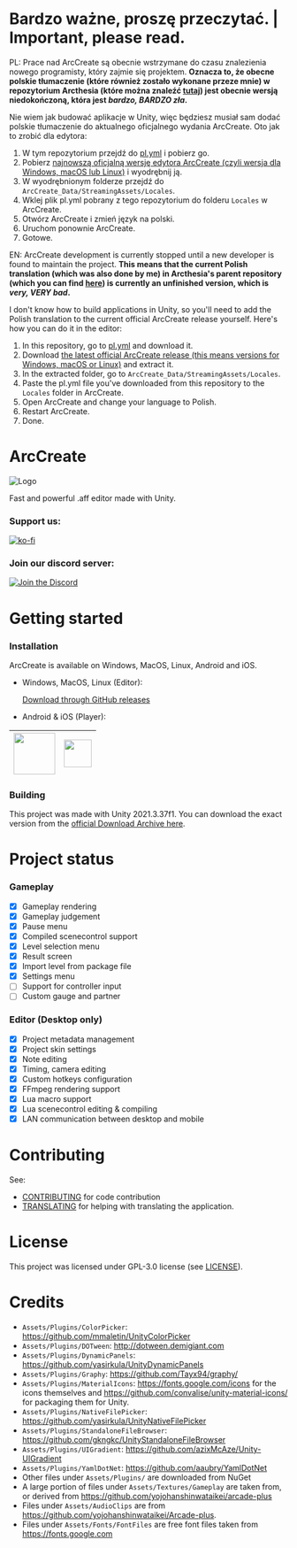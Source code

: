 # Bardzo ważne, proszę przeczytać. | Important, please read.
PL:
Prace nad ArcCreate są obecnie wstrzymane do czasu znalezienia nowego programisty, który zajmie się projektem. **Oznacza to, że obecne polskie tłumaczenie (które również zostało wykonane przeze mnie) w repozytorium Arcthesia (które można znaleźć [tutaj](https://github.com/Arcthesia/ArcCreate)) jest obecnie wersją niedokończoną, która jest *bardzo, BARDZO zła*.**

Nie wiem jak budować aplikacje w Unity, więc będziesz musiał sam dodać polskie tłumaczenie do aktualnego oficjalnego wydania ArcCreate. Oto jak to zrobić dla edytora:
1. W tym repozytorium przejdź do [pl.yml](https://github.com/unauthparadox/ArcCreate/blob/master/Assets/StreamingAssets/Locales/pl.yml) i pobierz go.
2. Pobierz [najnowszą oficjalną wersję edytora ArcCreate (czyli wersja dla Windows, macOS lub Linux)](https://github.com/Arcthesia/ArcCreate/releases) i wyodrębnij ją.
3. W wyodrębnionym folderze przejdź do `ArcCreate_Data/StreamingAssets/Locales`.
4. Wklej plik pl.yml pobrany z tego repozytorium do folderu `Locales` w ArcCreate.
5. Otwórz ArcCreate i zmień język na polski.
6. Uruchom ponownie ArcCreate.
7. Gotowe.

EN:
ArcCreate development is currently stopped until a new developer is found to maintain the project. **This means that the current Polish translation (which was also done by me) in Arcthesia's parent repository (which you can find [here](https://github.com/Arcthesia/ArcCreate)) is currently an unfinished version, which is *very, VERY bad*.**

I don't know how to build applications in Unity, so you'll need to add the Polish translation to the current official ArcCreate release yourself. Here's how you can do it in the editor:
1. In this repository, go to [pl.yml](https://github.com/unauthparadox/ArcCreate/blob/master/Assets/StreamingAssets/Locales/pl.yml) and download it.
2. Download [the latest official ArcCreate release (this means versions for Windows, macOS or Linux)](https://github.com/Arcthesia/ArcCreate/releases) and extract it.
3. In the extracted folder, go to `ArcCreate_Data/StreamingAssets/Locales`.
4. Paste the pl.yml file you've downloaded from this repository to the `Locales` folder in ArcCreate.
5. Open ArcCreate and change your language to Polish.
6. Restart ArcCreate.
7. Done.

# ArcCreate

![Logo](Assets/Textures/Logos/LogoFull.png?raw=true "Title")

Fast and powerful .aff editor made with Unity.

### Support us:

[![ko-fi](https://ko-fi.com/img/githubbutton_sm.svg)](https://ko-fi.com/Q5Q1JE1B1)

### Join our discord server:

[![Join the Discord](https://discord.com/api/guilds/1083452023250354206/widget.png?style=banner4)](https://discord.com/invite/t27ptGsrGH)

# Getting started

### Installation

ArcCreate is available on Windows, MacOS, Linux, Android and iOS.

- Windows, MacOS, Linux (Editor):

  [Download through GitHub releases](https://github.com/Arcthesia/ArcCreate/releases/)

- Android & iOS (Player):

| [<img src="https://play.google.com/intl/en_us/badges/images/generic/en-play-badge.png" height=75px>](https://play.google.com/store/apps/details?id=com.Arcthesia.ArcCreate) | [<img src="https://developer.apple.com/assets/elements/badges/download-on-the-app-store.svg" height=50px>](https://apps.apple.com/us/app/arccreate/id6445904090) |
| - | - |

### Building

This project was made with Unity 2021.3.37f1. You can download the exact version from the [official Download Archive here](https://unity.com/releases/editor/archive).

# Project status

### Gameplay
- [x] Gameplay rendering
- [x] Gameplay judgement
- [x] Pause menu
- [x] Compiled scenecontrol support
- [x] Level selection menu
- [x] Result screen
- [x] Import level from package file
- [x] Settings menu
- [ ] Support for controller input
- [ ] Custom gauge and partner

### Editor (Desktop only)
- [x] Project metadata management
- [x] Project skin settings
- [x] Note editing
- [x] Timing, camera editing
- [x] Custom hotkeys configuration
- [x] FFmpeg rendering support
- [x] Lua macro support
- [x] Lua scenecontrol editing & compiling
- [x] LAN communication between desktop and mobile

# Contributing

See:
- [CONTRIBUTING](CONTRIBUTING.md) for code contribution
- [TRANSLATING](TRANSLATING.md) for helping with translating the application.

# License

This project was licensed under GPL-3.0 license (see [LICENSE](LICENSE)).

# Credits

- `Assets/Plugins/ColorPicker`: https://github.com/mmaletin/UnityColorPicker
- `Assets/Plugins/DOTween`: http://dotween.demigiant.com
- `Assets/Plugins/DynamicPanels`: https://github.com/yasirkula/UnityDynamicPanels
- `Assets/Plugins/Graphy`: https://github.com/Tayx94/graphy/
- `Assets/Plugins/MaterialIcons`: https://fonts.google.com/icons for the icons themselves and https://github.com/convalise/unity-material-icons/ for packaging them for Unity.
- `Assets/Plugins/NativeFilePicker`: https://github.com/yasirkula/UnityNativeFilePicker
- `Assets/Plugins/StandaloneFileBrowser`: https://github.com/gkngkc/UnityStandaloneFileBrowser
- `Assets/Plugins/UIGradient`: https://github.com/azixMcAze/Unity-UIGradient
- `Assets/Plugins/YamlDotNet`: https://github.com/aaubry/YamlDotNet
- Other files under `Assets/Plugins/` are downloaded from NuGet
- A large portion of files under `Assets/Textures/Gameplay` are taken from, or derived from https://github.com/yojohanshinwataikei/arcade-plus
- Files under `Assets/AudioClips` are from https://github.com/yojohanshinwataikei/Arcade-plus.
- Files under `Assets/Fonts/FontFiles` are free font files taken from https://fonts.google.com
